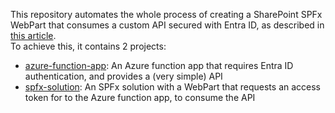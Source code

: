 This repository automates the whole process of creating a SharePoint SPFx WebPart that consumes a custom API secured with Entra ID, as described in [this article](https://learn.microsoft.com/en-us/sharepoint/dev/spfx/use-aadhttpclient-enterpriseapi).  
To achieve this, it contains 2 projects:

- [azure-function-app](azure-function-app): An Azure function app that requires Entra ID authentication, and provides a (very simple) API
- [spfx-solution](spfx-solution): An SPFx solution with a WebPart that requests an access token for to the Azure function app, to consume the API
